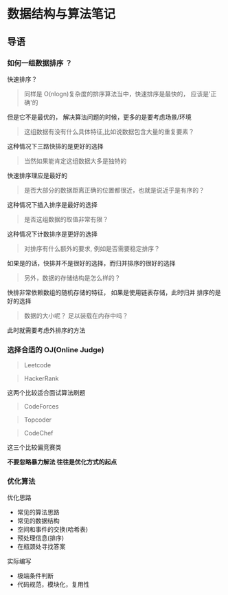 # 数据结构与算法笔记

## 导语

### 如何一组数据排序 ？

快速排序？

> 同样是 O(nlogn)复杂度的排序算法当中，快速排序是最快的， 应该是'正确'的

但是它不是最优的， 解决算法问题的时候，更多的是要考虑场景/环境

> 这组数据有没有什么具体特征,比如说数据包含大量的重复要素？

这种情况下三路快排的是更好的选择

> 当然如果能肯定这组数据大多是独特的

快速排序理应是最好的

> 是否大部分的数据距离正确的位置都很近，也就是说近乎是有序的？

这种情况下插入排序是最好的选择

> 是否这组数据的取值非常有限？

这种情况下计数排序是更好的选择

> 对排序有什么额外的要求, 例如是否需要稳定排序？

如果是的话，快排并不是很好的选择，而归并排序的很好的选择

> 另外，数据的存储结构是怎么样的？

快排非常依赖数组的随机存储的特征， 如果是使用链表存储，此时归并
排序的是好的选择

> 数据的大小呢？ 足以装载在内存中吗？

此时就需要考虑外排序的方法

### 选择合适的 OJ(Online Judge)

> Leetcode

> HackerRank

这两个比较适合面试算法刷题

> CodeForces

> Topcoder

> CodeChef

这三个比较偏竞赛类

**不要忽略暴力解法 往往是优化方式的起点**

### 优化算法

优化思路

- 常见的算法思路
- 常见的数据结构
- 空间和事件的交换(哈希表)
- 预处理信息(排序)
- 在瓶颈处寻找答案

实际编写

- 极端条件判断
- 代码规范，模块化，复用性
